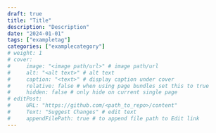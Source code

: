 ```yaml
---
draft: true
title: "Title"
description: "Description"
date: "2024-01-01"
tags: ["exampletag"]
categories: ["examplecategory"]
# weight: 1
# cover:
#     image: "<image path/url>" # image path/url
#     alt: "<alt text>" # alt text
#     caption: "<text>" # display caption under cover
#     relative: false # when using page bundles set this to true
#     hidden: false # only hide on current single page
# editPost:
#     URL: "https://github.com/<path_to_repo>/content"
#     Text: "Suggest Changes" # edit text
#     appendFilePath: true # to append file path to Edit link
---
```


<!-- https://github.com/adam-p/markdown-here/wiki/Markdown-Cheatsheet -->
